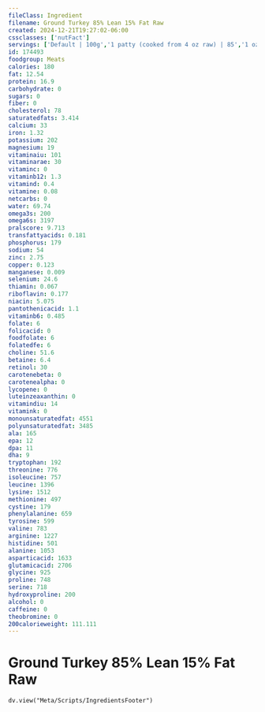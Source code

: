 ```yaml
---
fileClass: Ingredient
filename: Ground Turkey 85% Lean 15% Fat Raw
created: 2024-12-21T19:27:02-06:00
cssclasses: ['nutFact']
servings: ['Default | 100g','1 patty (cooked from 4 oz raw) | 85','1 oz | 28.4','1 lb | 453']
id: 174493
foodgroup: Meats
calories: 180
fat: 12.54
protein: 16.9
carbohydrate: 0
sugars: 0
fiber: 0
cholesterol: 78
saturatedfats: 3.414
calcium: 33
iron: 1.32
potassium: 202
magnesium: 19
vitaminaiu: 101
vitaminarae: 30
vitaminc: 0
vitaminb12: 1.3
vitamind: 0.4
vitamine: 0.08
netcarbs: 0
water: 69.74
omega3s: 200
omega6s: 3197
pralscore: 9.713
transfattyacids: 0.181
phosphorus: 179
sodium: 54
zinc: 2.75
copper: 0.123
manganese: 0.009
selenium: 24.6
thiamin: 0.067
riboflavin: 0.177
niacin: 5.075
pantothenicacid: 1.1
vitaminb6: 0.485
folate: 6
folicacid: 0
foodfolate: 6
folatedfe: 6
choline: 51.6
betaine: 6.4
retinol: 30
carotenebeta: 0
carotenealpha: 0
lycopene: 0
luteinzeaxanthin: 0
vitamindiu: 14
vitamink: 0
monounsaturatedfat: 4551
polyunsaturatedfat: 3485
ala: 165
epa: 12
dpa: 11
dha: 9
tryptophan: 192
threonine: 776
isoleucine: 757
leucine: 1396
lysine: 1512
methionine: 497
cystine: 179
phenylalanine: 659
tyrosine: 599
valine: 783
arginine: 1227
histidine: 501
alanine: 1053
asparticacid: 1633
glutamicacid: 2706
glycine: 925
proline: 748
serine: 718
hydroxyproline: 200
alcohol: 0
caffeine: 0
theobromine: 0
200calorieweight: 111.111
---
```


# Ground Turkey 85% Lean 15% Fat Raw

```dataviewjs
dv.view("Meta/Scripts/IngredientsFooter")
```